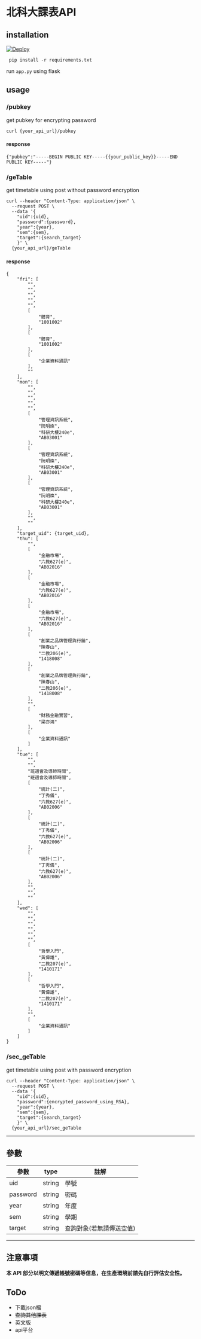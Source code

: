 # 北科大課表API

## installation
[![Deploy](https://www.herokucdn.com/deploy/button.svg)](https://github.com/kenforever/NTUT_course_timetable_api)

`` pip install -r requirements.txt``

run ``app.py`` using flask 

## usage

### /pubkey
get pubkey for encrypting password 

```curl {your_api_url}/pubkey```

#### response
```
{"pubkey":"-----BEGIN PUBLIC KEY-----{{your_public_key}}-----END PUBLIC KEY-----"}
```
### /geTable
get timetable using post without password encryption
```
curl --header "Content-Type: application/json" \
  --request POST \
  --data '{
    "uid":{uid},
    "password":{password},
    "year":{year},
    "sem":{sem},
    "target":{search_target}
    }' \
  {your_api_url}/geTable
```

#### response

```
{
    "fri": [
        "",
        "",
        "",
        "",
        "",
        [
            "體育",
            "1001002"
        ],
        [
            "體育",
            "1001002"
        ],
        [
            "企業資料通訊"
        ],
        ""
    ],
    "mon": [
        "",
        "",
        "",
        "",
        "",
        [
            "管理資訊系統",
            "阮明燦",
            "科研大樓240e",
            "AB03001"
        ],
        [
            "管理資訊系統",
            "阮明燦",
            "科研大樓240e",
            "AB03001"
        ],
        [
            "管理資訊系統",
            "阮明燦",
            "科研大樓240e",
            "AB03001"
        ],
        "",
        ""
    ],
    "target_uid": {target_uid},
    "thu": [
        "",
        [
            "金融市場",
            "六教627(e)",
            "AB02016"
        ],
        [
            "金融市場",
            "六教627(e)",
            "AB02016"
        ],
        [
            "金融市場",
            "六教627(e)",
            "AB02016"
        ],
        [
            "創業之品牌管理與行銷",
            "陳春山",
            "二教206(e)",
            "1418008"
        ],
        [
            "創業之品牌管理與行銷",
            "陳春山",
            "二教206(e)",
            "1418008"
        ],
        "",
        [
            "財務金融實習",
            "梁亦鴻"
        ],
        [
            "企業資料通訊"
        ]
    ],
    "tue": [
        "",
        "",
        "班週會及導師時間",
        "班週會及導師時間",
        [
            "統計(二)",
            "丁秀儀",
            "六教627(e)",
            "AB02006"
        ],
        [
            "統計(二)",
            "丁秀儀",
            "六教627(e)",
            "AB02006"
        ],
        [
            "統計(二)",
            "丁秀儀",
            "六教627(e)",
            "AB02006"
        ],
        "",
        "",
        ""
    ],
    "wed": [
        "",
        "",
        "",
        "",
        "",
        "",
        [
            "哲學入門",
            "黃偉雄",
            "二教207(e)",
            "1410171"
        ],
        [
            "哲學入門",
            "黃偉雄",
            "二教207(e)",
            "1410171"
        ],
        "",
        [
            "企業資料通訊"
        ]
    ]
}
```


### /sec_geTable
get timetable using post with password encryption
```
curl --header "Content-Type: application/json" \
  --request POST \
  --data '{
    "uid":{uid},
    "password":{encrypted_password_using_RSA},
    "year":{year},
    "sem":{sem},
    "target":{search_target}
    }' \
  {your_api_url}/sec_geTable
```

------
## 參數
參數     | type      | 註解
---------|-----------|--------
uid      | string    | 學號
password | string    | 密碼
year     | string    | 年度
sem      | string    | 學期
target	 | string    | 查詢對象(若無請傳送空值)

------
## 注意事項
**本 API 部分以明文傳遞帳號密碼等信息，在生產環境前請先自行評估安全性。**

## ToDo
- 下載json檔
- ~~查詢其他課表~~
- 英文版
- api平台
